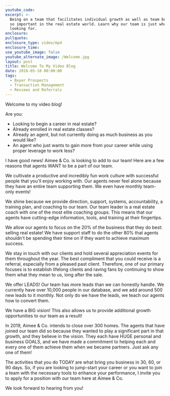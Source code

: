 ```yaml
---
youtube_code:
excerpt: >-
  Being on a team that facilitates individual growth as well as team building is
  so important in the real estate world. Learn why our team is just what you're
  looking for.
enclosure:
pullquote:
enclosure_type: video/mp4
enclosure_time:
use_youtube_image: false
youtube_alternate_image: /Welcome.jpg
layout: post
title: Welcome To My Video Blog
date: 2018-05-10 00:00:00
tags:
  - Buyer Prospects
  - Transaction Management
  - Reviews and Referrals
---
```


Welcome to my video blog!

Are you:

* Looking to begin a career in real estate?
* Already enrolled in real estate classes?
* Already an agent, but not currently doing as much business as you would like?
* An agent who just wants to gain more from your career while using proper leverage to work less? 

I have good news! Aimee & Co. is looking to add to our team! Here are a few reasons that agents WANT to be a part of our team. 

We cultivate a productive and incredibly fun work culture with successful people that you'll enjoy working with. Our agents never feel alone because they have an entire team supporting them. We even have monthly team-only events!

We shine because we provide direction, support, systems, accountability, a training plan, and coaching to our team. Our team leader is a real estate coach with one of the most elite coaching groups. This means that our agents have cutting-edge information, tools, and training at their fingertips.

We allow our agents to focus on the 20% of the business that they do best: selling real estate! We have support staff to do the other 80% that agents shouldn't be spending their time on if they want to achieve maximum success. 

We stay in touch with our clients and hold several appreciation events for them throughout the year. The best compliment that you could receive is a referral, especially from a pleased past client. Therefore, one of our primary focuses is to establish lifelong clients and raving fans by continuing to show them what they mean to us, long after the sale. 

We offer LEADS! Our team has more leads than we can honestly handle. We currently have over 10,000 people in our database, and we add around 500 new leads to it monthly. Not only do we have the leads, we teach our agents how to convert them.

We have a BIG vision! This also allows us to provide additional growth opportunities to our team as a result!

In 2019, Aimee & Co. intends to close over 300 homes. The agents that have joined our team did so because they wanted to play a significant part in that growth, and they believe in the vision. They each have HUGE personal and business GOALS, and we have made a commitment to helping each and every one of them achieve them when we became partners. Just ask any one of them!

The activities that you do TODAY are what bring you business in 30, 60, or 90 days. So, if you are looking to jump-start your career or you want to join a team with the necessary tools to enhance your performance, I invite you to apply for a position with our team here at Aimee & Co.

We look forward to hearing from you!